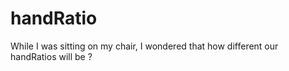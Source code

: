 # handRatio
While I was sitting on my chair, I wondered that how different our handRatios will be ?
